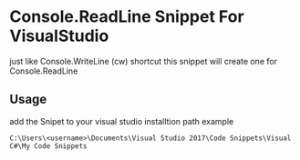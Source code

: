 # Console.ReadLine Snippet For VisualStudio

just like Console.WriteLine (cw) shortcut this snippet will create one for  Console.ReadLine


## Usage

add the Snipet to your visual studio installtion path 
example 

`
C:\Users\<username>\Documents\Visual Studio 2017\Code Snippets\Visual C#\My Code Snippets
`
